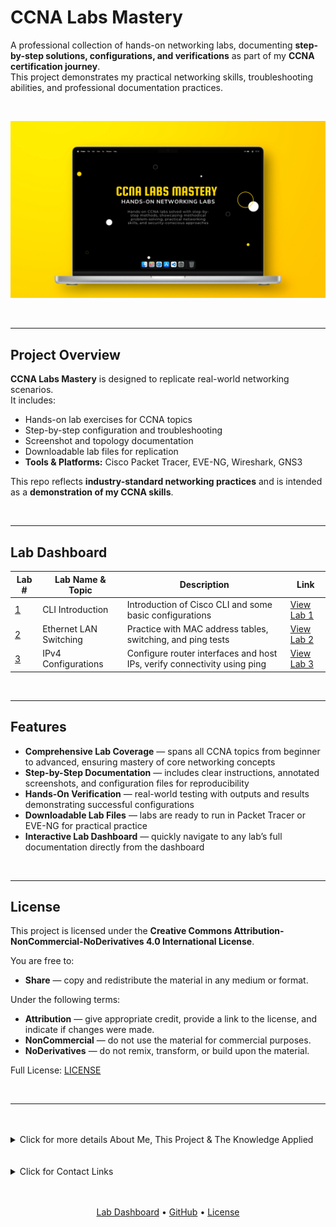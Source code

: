# CCNA Labs Mastery

A professional collection of hands-on networking labs, documenting **step-by-step solutions, configurations, and verifications** as part of my **CCNA certification journey**.  
This project demonstrates my practical networking skills, troubleshooting abilities, and professional documentation practices.

<br>

<p align="center">
  <a href="Lab-01-VLAN-Configuration/README.md">
    <img src="assets/banner.webp" alt="CCNA Labs Mastery project banner" width="850"/>
  </a>
</p>

<br>

---

## Project Overview

**CCNA Labs Mastery** is designed to replicate real-world networking scenarios.  
It includes:

- Hands-on lab exercises for CCNA topics
- Step-by-step configuration and troubleshooting
- Screenshot and topology documentation
- Downloadable lab files for replication
- **Tools & Platforms:** Cisco Packet Tracer, EVE-NG, Wireshark, GNS3

This repo reflects **industry-standard networking practices** and is intended as a **demonstration of my CCNA skills**.

<br>

---

## Lab Dashboard

| Lab #                     | Lab Name & Topic       | Description                                                              | Link                               |
| ------------------------- | ---------------------- | ------------------------------------------------------------------------ | ---------------------------------- |
| [1](labs/lab-1/README.md) | CLI Introduction       | Introduction of Cisco CLI and some basic configurations                  | [View Lab 1](labs/lab-1/README.md) |
| [2](labs/lab-2/README.md) | Ethernet LAN Switching | Practice with MAC address tables, switching, and ping tests              | [View Lab 2](labs/lab-2/README.md) |
| [3](labs/lab-3/README.md) | IPv4 Configurations    | Configure router interfaces and host IPs, verify connectivity using ping | [View Lab 3](labs/lab-3/README.md) |

<br>

---

## Features

- **Comprehensive Lab Coverage** — spans all CCNA topics from beginner to advanced, ensuring mastery of core networking concepts
- **Step-by-Step Documentation** — includes clear instructions, annotated screenshots, and configuration files for reproducibility
- **Hands-On Verification** — real-world testing with outputs and results demonstrating successful configurations
- **Downloadable Lab Files** — labs are ready to run in Packet Tracer or EVE-NG for practical practice
- **Interactive Lab Dashboard** — quickly navigate to any lab’s full documentation directly from the dashboard

<br>

---

## License

This project is licensed under the **Creative Commons Attribution-NonCommercial-NoDerivatives 4.0 International License**.

You are free to:

- **Share** — copy and redistribute the material in any medium or format.

Under the following terms:

- **Attribution** — give appropriate credit, provide a link to the license, and indicate if changes were made.
- **NonCommercial** — do not use the material for commercial purposes.
- **NoDerivatives** — do not remix, transform, or build upon the material.

Full License: [LICENSE](LICENSE)

<br>

---

<br>
<br>
<details>
<summary>Click for more details About Me, This Project & The Knowledge Applied</summary>

## About Me, This Project & The Knowledge Applied

This project is part of my **CCNA Certification portfolio** — designed to demonstrate **real-world networking expertise** and professional documentation skills.

By completing all labs with **step-by-step solutions, verification outputs, and topology diagrams**, I have created a **comprehensive hands-on networking portfolio**.  
The project covers competencies across all CCNA 200-301 domains:

---

<details>
<summary><strong>1. Network Fundamentals</strong></summary>

- Understanding OSI & TCP/IP models
- IP addressing, subnetting, and VLSM
- Network topology design and documentation
- Cabling standards and connectivity verification

</details>

---

<details>
<summary><strong>2. Network Access (Switching & VLANs)</strong></summary>

- Configuring VLANs and trunking
- Inter-VLAN routing
- Switch security features and port configurations
- Troubleshooting VLAN connectivity
- Wireless basics (SSID, authentication, basic config)

</details>

---

<details>
<summary><strong>3. IP Connectivity (Routing & WAN)</strong></summary>

- Static routing and default routes
- RIP, OSPF, and EIGRP configuration
- Routing table verification and troubleshooting
- WAN interface testing (PPP, Frame Relay)
- Network convergence and path verification

</details>

---

<details>
<summary><strong>4. IP Services</strong></summary>

- DHCP and IP assignment verification
- NAT and PAT configuration
- NTP, SNMP, and Syslog basics
- QoS overview and traffic management
- DNS resolution in labs

</details>

---

<details>
<summary><strong>5. Security Fundamentals</strong></summary>

- Access Control Lists (standard & extended)
- Port security on switches
- Basic VPN and secure remote access concepts
- Threat simulation and mitigation exercises

</details>

---

<details>
<summary><strong>6. Automation & Programmability</strong></summary>

- Understanding REST APIs and controller-based networking
- Device management automation concepts
- Configuration management using scripts or tools
- Basic network programmability awareness

</details>

---

<details>
<summary><strong>7. Troubleshooting & Verification</strong></summary>

- Ping, traceroute, and loopback tests
- Packet capture analysis (Wireshark)
- Log monitoring and verification commands
- Structured troubleshooting methodology across all domains

</details>

## </details>

<br>
<br>
</details>

<details>
<summary>Click for Contact Links</summary>

**Connect with me:**

- [GitHub](https://github.com/MustafaHabibX)
</details>

<br>
<br>

<p align="center"> 
  <a href="#lab-dashboard">Lab Dashboard</a> • 
  <a href="https://github.com/MustafaHabibX">GitHub</a> • 
  <a href="/LICENSE">License</a>
</p>
